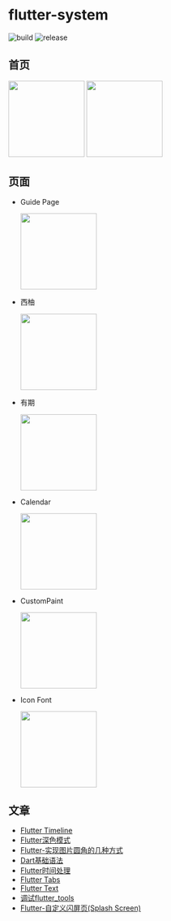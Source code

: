 # flutter-system

![build](https://github.com/jiangkang/flutter-system/workflows/build/badge.svg?branch=master) ![release](https://github.com/jiangkang/flutter-system/workflows/release/badge.svg)


## 首页

<div>
   <img src="https://oss.jiangkang.tech/jk/home_demo.png" width="150"/> 
   <img src="https://oss.jiangkang.tech/jk/home_demo_dark.png" width="150"/> 
</div>


## 页面

- Guide Page
  
  <img src="https://oss.jiangkang.tech/jk/guide.gif" width="150"/> 
  
- 西柚

  <img src="https://oss.jiangkang.tech/jk/xiyou.png" width="150"/> 

- 有期

  <img src="https://oss.jiangkang.tech/jk/youqi.png" width="150"/> 
  
- Calendar
  
  <img src="https://oss.jiangkang.tech/jk/calendar.png" width="150"/>
  
- CustomPaint

  <img src="https://oss.jiangkang.tech/jk/custompaint.png" width="150"/>
  
- Icon Font
  
  <img src="https://oss.jiangkang.tech/jk/IconFont.png" width="150"/>


## 文章
- [Flutter Timeline](https://www.jiangkang.tech/2020/05/08/flutter/flutter-timeline/)
- [Flutter深色模式](https://www.jiangkang.tech/2020/05/08/flutter/flutter-shen-se-mo-shi/)
- [Flutter-实现图片圆角的几种方式](https://www.jiangkang.tech/2020/05/08/flutter/flutter-shi-xian-tu-pian-yuan-jiao-de-ji-chong-fang-shi/)
- [Dart基础语法](https://www.jiangkang.tech/2020/05/08/flutter/dart-ji-chu-yu-fa/)
- [Flutter时间处理](https://www.jiangkang.tech/2020/05/08/flutter/flutter-shi-jian-chu-li/)
- [Flutter Tabs](https://www.jiangkang.tech/2020/05/08/flutter/flutter-tabs-de-shi-yong/)
- [Flutter Text](https://www.jiangkang.tech/2020/05/08/flutter/flutter-text-de-shi-yong/)
- [调试flutter_tools](https://www.jiangkang.tech/2020/05/15/flutter/diao-shi-flutter-tools/)
- [Flutter-自定义闪屏页(Splash Screen)](https://www.jiangkang.tech/2020/06/19/flutter/flutter-zi-ding-yi-shan-ping-ye-splashscreen/)



